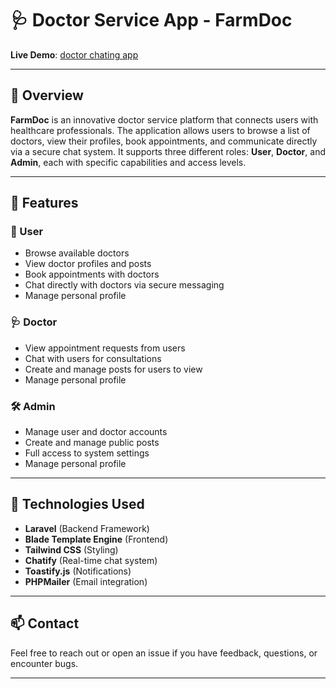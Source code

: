 # 🩺 Doctor Service App - FarmDoc

**Live Demo**: [doctor chating app](https://farmdoc.free.nf/)

---

## 📖 Overview

**FarmDoc** is an innovative doctor service platform that connects users with healthcare professionals. The application allows users to browse a list of doctors, view their profiles, book appointments, and communicate directly via a secure chat system. It supports three different roles: **User**, **Doctor**, and **Admin**, each with specific capabilities and access levels.

---

## 🚀 Features

### 👤 User
- Browse available doctors
- View doctor profiles and posts
- Book appointments with doctors
- Chat directly with doctors via secure messaging
- Manage personal profile

### 🩺 Doctor
- View appointment requests from users
- Chat with users for consultations
- Create and manage posts for users to view
- Manage personal profile

### 🛠️ Admin
- Manage user and doctor accounts
- Create and manage public posts
- Full access to system settings
- Manage personal profile

---

## 🧪 Technologies Used

- **Laravel** (Backend Framework)
- **Blade Template Engine** (Frontend)
- **Tailwind CSS** (Styling)
- **Chatify** (Real-time chat system)
- **Toastify.js** (Notifications)
- **PHPMailer** (Email integration)

---

## 📫 Contact

Feel free to reach out or open an issue if you have feedback, questions, or encounter bugs.

---
